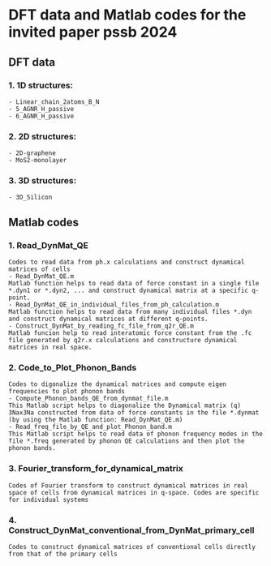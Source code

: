 # DFT data and Matlab codes for the invited paper pssb 2024

## DFT data
### 1. 1D structures:
	- Linear_chain_2atoms_B_N
	- 5_AGNR_H_passive
	- 6_AGNR_H_passive
### 2. 2D structures:
	- 2D-graphene
	- MoS2-monolayer

### 3. 3D structures:
	- 3D_Silicon

## Matlab codes
### 1. Read_DynMat_QE
	Codes to read data from ph.x calculations and construct dynamical matrices of cells
	- Read_DynMat_QE.m
	Matlab function helps to read data of force constant in a single file *.dyn1 or *.dyn2, ... and construct dynamical matrix at a specific q-point.
	- Read_DynMat_QE_in_individual_files_from_ph_calculation.m
	Matlab function helps to read data from many individual files *.dyn and construct dynamical matrices at different q-points.
	- Construct_DynMat_by_reading_fc_file_from_q2r_QE.m 
	Matlab funcion help to read interatomic force constant from the .fc file generated by q2r.x calculations and constructure dynamical matrices in real space.

### 2. Code_to_Plot_Phonon_Bands
	Codes to digonalize the dynamical matrices and compute eigen frequencies to plot phonon bands
	- Compute_Phonon_bands_QE_from_dynmat_file.m
	This Matlab script helps to diagonalize the Dynamical matrix (q) 3Nax3Na constructed from data of force constants in the file *.dynmat (by using the Matlab function: Read_DynMat_QE.m)
	- Read_freq_file_by_QE_and_plot_Phonon_band.m
	This Matlab script helps to read data of phonon frequency modes in the file *.freq generated by phonon QE calculations and then plot the phonon bands.	
### 3. Fourier_transform_for_dynamical_matrix
	Codes of Fourier transform to construct dynamical matrices in real space of cells from dynamical matrices in q-space. Codes are specific for individual systems
### 4. Construct_DynMat_conventional_from_DynMat_primary_cell
	Codes to construct dynamical matrices of conventional cells directly from that of the primary cells